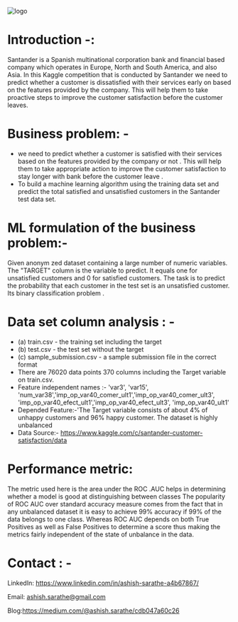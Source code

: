 
![logo](https://user-images.githubusercontent.com/57909909/157085532-8f185fa2-d753-4dfe-b834-8e11c2f52e43.jpeg)

# Introduction -:
Santander is a Spanish multinational corporation bank and financial based company which operates in Europe, North and South America, and also Asia. In this Kaggle competition that is conducted by Santander we need to predict whether a customer is dissatisfied with their services early on based on the features provided by the company. This will help them to take proactive steps to improve the customer satisfaction before the customer leaves.
# Business problem: -
- we need to predict whether a customer is satisfied with their services  based on the features provided by the company or not . This will help them to take appropriate action  to improve the customer satisfaction  to stay longer with bank  before the customer leave .
- To build a machine learning algorithm using the training data set and predict the total satisfied and unsatisfied customers in the Santander test data set.

# ML formulation of the business problem:-
Given anonym zed dataset containing a large number of numeric variables. The "TARGET" column is the variable to predict. It equals one for unsatisfied customers and 0 for satisfied customers.
The task is to predict the probability that each customer in the test set is an unsatisfied customer. Its binary classification problem .
# Data set column analysis : -
- (a)	train.csv - the training set including the target
- (b)	test.csv - the test set without the target
- (c)	sample_submission.csv - a sample submission file in the correct format
- There are 76020 data points 370 columns including the Target variable on train.csv.
- Feature independent names  :- 'var3', 'var15', 'num_var38','imp_op_var40_comer_ult1','imp_op_var40_comer_ult3', 'imp_op_var40_efect_ult1','imp_op_var40_efect_ult3', 'imp_op_var40_ult1'
- Depended Feature:-'The Target variable consists of about 4% of unhappy customers and 96% happy customer. The dataset is highly unbalanced
- Data Source:- https://www.kaggle.com/c/santander-customer-satisfaction/data
# Performance metric:
The metric used here is the area under the ROC .AUC helps in determining whether a model is good at distinguishing between classes The popularity of ROC AUC over standard accuracy measure comes from the fact that in any unbalanced dataset it is easy to achieve 99% accuracy if 99% of the data belongs to one class. Whereas ROC AUC depends on both True Positives as well as False Positives to determine a score thus making the metrics fairly independent of the state of unbalance in the data.
# Contact : -
LinkedIn: https://www.linkedin.com/in/ashish-sarathe-a4b67867/

Email: ashish.sarathe@gmail.com 

Blog:https://medium.com/@ashish.sarathe/cdb047a60c26
